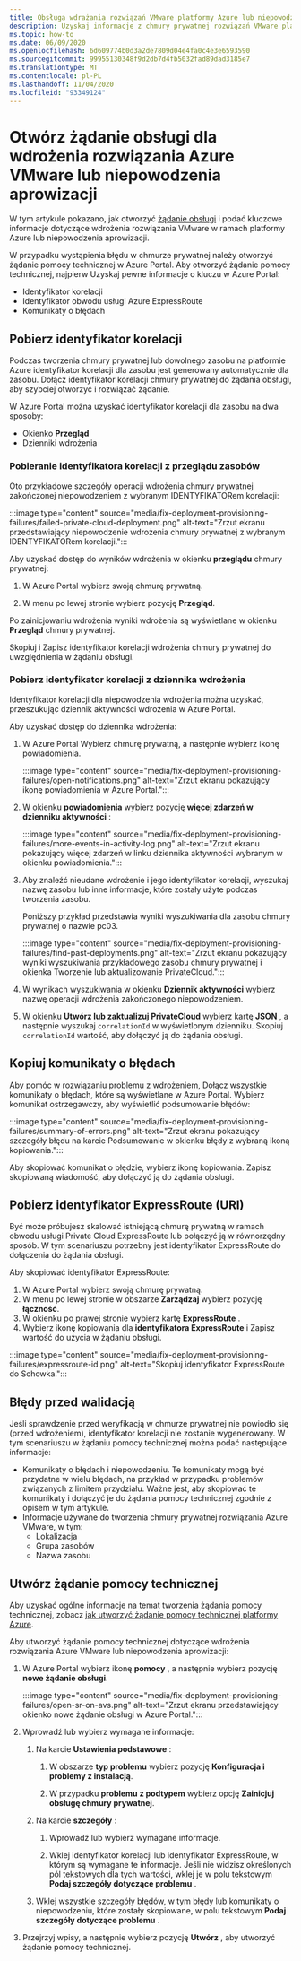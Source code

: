 ```yaml
---
title: Obsługa wdrażania rozwiązań VMware platformy Azure lub niepowodzenia aprowizacji
description: Uzyskaj informacje z chmury prywatnej rozwiązań VMware platformy Azure, aby wysłać żądanie obsługi wdrożenia rozwiązania VMware lub błędu aprowizacji.
ms.topic: how-to
ms.date: 06/09/2020
ms.openlocfilehash: 6d609774b0d3a2de7809d04e4fa0c4e3e6593590
ms.sourcegitcommit: 99955130348f9d2db7d4fb5032fad89dad3185e7
ms.translationtype: MT
ms.contentlocale: pl-PL
ms.lasthandoff: 11/04/2020
ms.locfileid: "93349124"
---
```

# <a name="open-a-support-request-for-an-azure-vmware-solution-deployment-or-provisioning-failure"></a>Otwórz żądanie obsługi dla wdrożenia rozwiązania Azure VMware lub niepowodzenia aprowizacji

W tym artykule pokazano, jak otworzyć [żądanie obsługi](https://rc.portal.azure.com/#create/Microsoft.Support) i podać kluczowe informacje dotyczące wdrożenia rozwiązania VMware w ramach platformy Azure lub niepowodzenia aprowizacji. 

W przypadku wystąpienia błędu w chmurze prywatnej należy otworzyć żądanie pomocy technicznej w Azure Portal. Aby otworzyć żądanie pomocy technicznej, najpierw Uzyskaj pewne informacje o kluczu w Azure Portal:

- Identyfikator korelacji
- Identyfikator obwodu usługi Azure ExpressRoute
- Komunikaty o błędach

## <a name="get-the-correlation-id"></a>Pobierz identyfikator korelacji
 
Podczas tworzenia chmury prywatnej lub dowolnego zasobu na platformie Azure identyfikator korelacji dla zasobu jest generowany automatycznie dla zasobu. Dołącz identyfikator korelacji chmury prywatnej do żądania obsługi, aby szybciej otworzyć i rozwiązać żądanie.

W Azure Portal można uzyskać identyfikator korelacji dla zasobu na dwa sposoby:

* Okienko **Przegląd**
* Dzienniki wdrożenia
 
 ### <a name="get-the-correlation-id-from-the-resource-overview"></a>Pobieranie identyfikatora korelacji z przeglądu zasobów

Oto przykładowe szczegóły operacji wdrożenia chmury prywatnej zakończonej niepowodzeniem z wybranym IDENTYFIKATORem korelacji:

:::image type="content" source="media/fix-deployment-provisioning-failures/failed-private-cloud-deployment.png" alt-text="Zrzut ekranu przedstawiający niepowodzenie wdrożenia chmury prywatnej z wybranym IDENTYFIKATORem korelacji.":::

Aby uzyskać dostęp do wyników wdrożenia w okienku **przeglądu** chmury prywatnej:

1. W Azure Portal wybierz swoją chmurę prywatną.

1. W menu po lewej stronie wybierz pozycję **Przegląd**.

Po zainicjowaniu wdrożenia wyniki wdrożenia są wyświetlane w okienku **Przegląd** chmury prywatnej.

Skopiuj i Zapisz identyfikator korelacji wdrożenia chmury prywatnej do uwzględnienia w żądaniu obsługi.

### <a name="get-the-correlation-id-from-the-deployment-log"></a>Pobierz identyfikator korelacji z dziennika wdrożenia

Identyfikator korelacji dla niepowodzenia wdrożenia można uzyskać, przeszukując dziennik aktywności wdrożenia w Azure Portal.

Aby uzyskać dostęp do dziennika wdrożenia:

1. W Azure Portal Wybierz chmurę prywatną, a następnie wybierz ikonę powiadomienia.

   :::image type="content" source="media/fix-deployment-provisioning-failures/open-notifications.png" alt-text="Zrzut ekranu pokazujący ikonę powiadomienia w Azure Portal.":::

1. W okienku **powiadomienia** wybierz pozycję **więcej zdarzeń w dzienniku aktywności** :

    :::image type="content" source="media/fix-deployment-provisioning-failures/more-events-in-activity-log.png" alt-text="Zrzut ekranu pokazujący więcej zdarzeń w linku dziennika aktywności wybranym w okienku powiadomienia.":::

1. Aby znaleźć nieudane wdrożenie i jego identyfikator korelacji, wyszukaj nazwę zasobu lub inne informacje, które zostały użyte podczas tworzenia zasobu. 

    Poniższy przykład przedstawia wyniki wyszukiwania dla zasobu chmury prywatnej o nazwie pc03.
 
    :::image type="content" source="media/fix-deployment-provisioning-failures/find-past-deployments.png" alt-text="Zrzut ekranu pokazujący wyniki wyszukiwania przykładowego zasobu chmury prywatnej i okienka Tworzenie lub aktualizowanie PrivateCloud.":::
 
1. W wynikach wyszukiwania w okienku **Dziennik aktywności** wybierz nazwę operacji wdrożenia zakończonego niepowodzeniem.

1. W okienku **Utwórz lub zaktualizuj PrivateCloud** wybierz kartę **JSON** , a następnie wyszukaj `correlationId` w wyświetlonym dzienniku. Skopiuj `correlationId` wartość, aby dołączyć ją do żądania obsługi. 
 
## <a name="copy-error-messages"></a>Kopiuj komunikaty o błędach

Aby pomóc w rozwiązaniu problemu z wdrożeniem, Dołącz wszystkie komunikaty o błędach, które są wyświetlane w Azure Portal. Wybierz komunikat ostrzegawczy, aby wyświetlić podsumowanie błędów:
 
:::image type="content" source="media/fix-deployment-provisioning-failures/summary-of-errors.png" alt-text="Zrzut ekranu pokazujący szczegóły błędu na karcie Podsumowanie w okienku błędy z wybraną ikoną kopiowania.":::

Aby skopiować komunikat o błędzie, wybierz ikonę kopiowania. Zapisz skopiowaną wiadomość, aby dołączyć ją do żądania obsługi.
 
## <a name="get-the-expressroute-id-uri"></a>Pobierz identyfikator ExpressRoute (URI)
 
Być może próbujesz skalować istniejącą chmurę prywatną w ramach obwodu usługi Private Cloud ExpressRoute lub połączyć ją w równorzędny sposób. W tym scenariuszu potrzebny jest identyfikator ExpressRoute do dołączenia do żądania obsługi.

Aby skopiować identyfikator ExpressRoute:

1. W Azure Portal wybierz swoją chmurę prywatną.
1. W menu po lewej stronie w obszarze **Zarządzaj** wybierz pozycję **łączność**. 
1. W okienku po prawej stronie wybierz kartę **ExpressRoute** .
1. Wybierz ikonę kopiowania dla **identyfikatora ExpressRoute** i Zapisz wartość do użycia w żądaniu obsługi.
 
:::image type="content" source="media/fix-deployment-provisioning-failures/expressroute-id.png" alt-text="Skopiuj identyfikator ExpressRoute do Schowka."::: 
 
## <a name="pre-validation-failures"></a>Błędy przed walidacją

Jeśli sprawdzenie przed weryfikacją w chmurze prywatnej nie powiodło się (przed wdrożeniem), identyfikator korelacji nie zostanie wygenerowany. W tym scenariuszu w żądaniu pomocy technicznej można podać następujące informacje:

- Komunikaty o błędach i niepowodzeniu. Te komunikaty mogą być przydatne w wielu błędach, na przykład w przypadku problemów związanych z limitem przydziału. Ważne jest, aby skopiować te komunikaty i dołączyć je do żądania pomocy technicznej zgodnie z opisem w tym artykule.
- Informacje używane do tworzenia chmury prywatnej rozwiązania Azure VMware, w tym:
  - Lokalizacja
  - Grupa zasobów
  - Nazwa zasobu

## <a name="create-your-support-request"></a>Utwórz żądanie pomocy technicznej

Aby uzyskać ogólne informacje na temat tworzenia żądania pomocy technicznej, zobacz [jak utworzyć żądanie pomocy technicznej platformy Azure](../azure-portal/supportability/how-to-create-azure-support-request.md). 

Aby utworzyć żądanie pomocy technicznej dotyczące wdrożenia rozwiązania Azure VMware lub niepowodzenia aprowizacji:

1. W Azure Portal wybierz ikonę **pomocy** , a następnie wybierz pozycję **nowe żądanie obsługi**.

    :::image type="content" source="media/fix-deployment-provisioning-failures/open-sr-on-avs.png" alt-text="Zrzut ekranu przedstawiający okienko nowe żądanie obsługi w Azure Portal.":::

1. Wprowadź lub wybierz wymagane informacje:

   1. Na karcie **Ustawienia podstawowe** :

      1. W obszarze **typ problemu** wybierz pozycję **Konfiguracja i problemy z instalacją**.

      1. W przypadku **problemu z podtypem** wybierz opcję **Zainicjuj obsługę chmury prywatnej**.

   1. Na karcie **szczegóły** :

      1. Wprowadź lub wybierz wymagane informacje.

      1. Wklej identyfikator korelacji lub identyfikator ExpressRoute, w którym są wymagane te informacje. Jeśli nie widzisz określonych pól tekstowych dla tych wartości, wklej je w polu tekstowym **Podaj szczegóły dotyczące problemu** .

    1. Wklej wszystkie szczegóły błędów, w tym błędy lub komunikaty o niepowodzeniu, które zostały skopiowane, w polu tekstowym **Podaj szczegóły dotyczące problemu** .

1. Przejrzyj wpisy, a następnie wybierz pozycję **Utwórz** , aby utworzyć żądanie pomocy technicznej.
